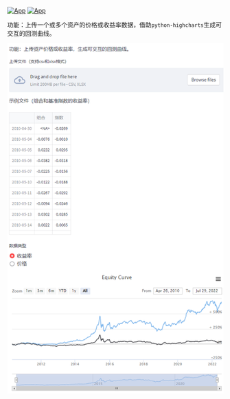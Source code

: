 [![App](https://img.shields.io/badge/Streamlit-App-brightgreen.svg?style=flat-square)](https://jeremy-feng-equity-curve-visualization-app-grcu2z.streamlitapp.com/) [![App](https://img.shields.io/badge/python--highcharts-0.4.2-brightgreen.svg?style=flat-square)](https://github.com/kyper-data/python-highcharts)

功能：上传一个或多个资产的价格或收益率数据，借助`python-highcharts`生成可交互的回测曲线。

![image-20220828181705789](README-image/image-20220828181705789.png)
